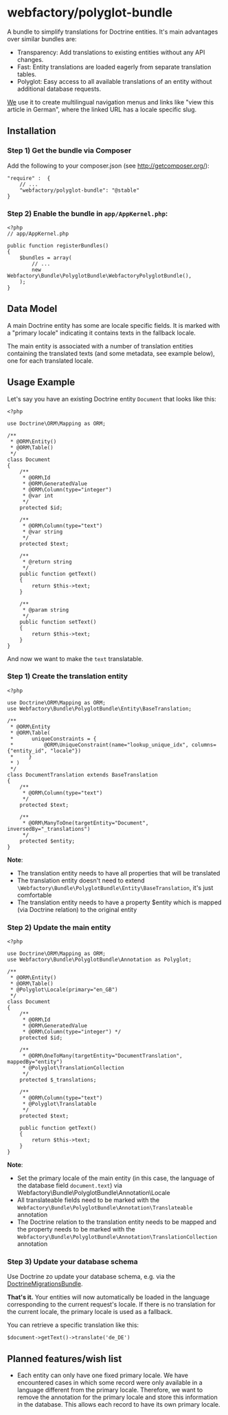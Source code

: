 webfactory/polyglot-bundle
==========================

A bundle to simplify translations for Doctrine entities. It's main advantages over similar bundles are:

* Transparency: Add translations to existing entities without any API changes.
* Fast: Entity translations are loaded eagerly from separate translation tables.
* Polyglot: Easy access to all available translations of an entity without additional database requests.

[We](https://www.webfactory.de/) use it to create multilingual navigation menus and links like "view this article in
German", where the linked URL has a locale specific slug.


Installation
------------

### Step 1) Get the bundle via Composer
Add the following to your composer.json (see http://getcomposer.org/):

    "require" :  {
        // ...
        "webfactory/polyglot-bundle": "@stable"
    }

### Step 2) Enable the bundle in `app/AppKernel.php`:

	<?php
	// app/AppKernel.php
	
	public function registerBundles()
	{
	    $bundles = array(
	        // ...
	        new Webfactory\Bundle\PolyglotBundle\WebfactoryPolyglotBundle(),
	    );
	}


Data Model
----------

A main Doctrine entity has some are locale specific fields. It is marked with a "primary locale" indicating it contains
texts in the fallback locale.

The main entity is associated with a number of translation entities containing the translated texts (and some metadata,
see example below), one for each translated locale.


Usage Example
-------------

Let's say you have an existing Doctrine entity `Document` that looks like this:

	<?php
	
	use Doctrine\ORM\Mapping as ORM;
	
	/**
	 * @ORM\Entity()
	 * @ORM\Table()
	 */
	class Document
	{
	    /**
	     * @ORM\Id
	     * @ORM\GeneratedValue
	     * @ORM\Column(type="integer")
	     * @var int
	     */
	    protected $id;
	
	    /**
	     * @ORM\Column(type="text")
	     * @var string
	     */
	    protected $text;

	    /**
	     * @return string
	     */
	    public function getText()
	    {
	        return $this->text;
	    }
	
	    /**
	     * @param string
	     */
	    public function setText()
	    {
	        return $this->text;
	    }
	}


And now we want to make the `text` translatable.

### Step 1) Create the translation entity

	<?php
		
	use Doctrine\ORM\Mapping as ORM;
	use Webfactory\Bundle\PolyglotBundle\Entity\BaseTranslation;
	
	/**
	 * @ORM\Entity
	 * @ORM\Table(
	 *      uniqueConstraints = {
	 *          @ORM\UniqueConstraint(name="lookup_unique_idx", columns={"entity_id", "locale"})
	 *     }
	 * )
	 */
	class DocumentTranslation extends BaseTranslation
	{
	    /**
	     * @ORM\Column(type="text")
	     */
	    protected $text;

	    /**
	     * @ORM\ManyToOne(targetEntity="Document", inversedBy="_translations")
	     */
	    protected $entity;
	}


**Note**:

* The translation entity needs to have all properties that will be translated
* The translation entity doesn't need to extend `\Webfactory\Bundle\PolyglotBundle\Entity\BaseTranslation`, it's just
comfortable
* The translation entity needs to have a property $entity which is mapped (via Doctrine relation) to the original entity

### Step 2) Update the main entity

	<?php

	use Doctrine\ORM\Mapping as ORM;
	use Webfactory\Bundle\PolyglotBundle\Annotation as Polyglot;
	
	/**
	 * @ORM\Entity()
	 * @ORM\Table()
	 * @Polyglot\Locale(primary="en_GB")
	 */
	class Document
	{
	    /**
	     * @ORM\Id
	     * @ORM\GeneratedValue
	     * @ORM\Column(type="integer") */
	    protected $id;
	
	    /**
	     * @ORM\OneToMany(targetEntity="DocumentTranslation", mappedBy="entity")
	     * @Polyglot\TranslationCollection
	     */
	    protected $_translations;
	
	    /**
	     * @ORM\Column(type="text")
	     * @Polyglot\Translatable
	     */
	    protected $text;
	    
	    public function getText()
	    {
	        return $this->text;
        }
	}

**Note**:

* Set the primary locale of the main entity (in this case, the language of the database field `document.text`) via
Webfactory\Bundle\PolyglotBundle\Annotation\Locale
* All translateable fields need to be marked with the `Webfactory\Bundle\PolyglotBundle\Annotation\Translateable`
annotation
* The Doctrine relation to the translation entity needs to be mapped and the property needs to be marked with the
`Webfactory\Bundle\PolyglotBundle\Annotation\TranslationCollection` annotation


### Step 3) Update your database schema

Use Doctrine zo update your database schema, e.g. via the
[DoctrineMigrationsBundle](https://github.com/Doctrine/DoctrineMigrationsBundle).


**That's it.**
Your entities will now automatically be loaded in the language corresponding to the current request's locale.
If there is no translation for the current locale, the primary locale is used as a fallback.

You can retrieve a specific translation like this:

	$document->getText()->translate('de_DE')


Planned features/wish list
--------------------------

* Each entity can only have one fixed primary locale. 
  We have encountered cases in which some record were only available in a language different from the primary locale.
  Therefore, we want to remove the annotation for the primary locale and store this information in the database. This allows each record to have its own primary locale.
